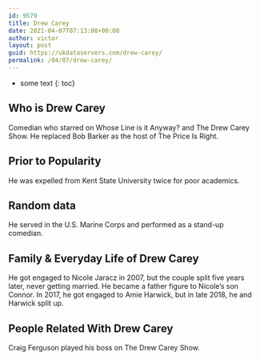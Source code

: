 ```yaml
---
id: 9579
title: Drew Carey
date: 2021-04-07T07:13:08+00:00
author: victor
layout: post
guid: https://ukdataservers.com/drew-carey/
permalink: /04/07/drew-carey/
---
```


* some text
{: toc}


## Who is Drew Carey



Comedian who starred on Whose Line is it Anyway? and The Drew Carey Show. He replaced Bob Barker as the host of The Price Is Right. 

                
                
                
## Prior to Popularity



He was expelled from Kent State University twice for poor academics. 

                
                
                
## Random data



He served in the U.S. Marine Corps and performed as a stand-up comedian. 

                
                
                
## Family & Everyday Life of Drew Carey



He got engaged to Nicole Jaracz in 2007, but the couple split five years later, never getting married. He became a father figure to Nicole&#8217;s son Connor. In 2017, he got engaged to Amie Harwick, but in late 2018, he and Harwick split up.

                
                
                
## People Related With Drew Carey



Craig Ferguson played his boss on The Drew Carey Show. 

                
              
            
          
          
          
